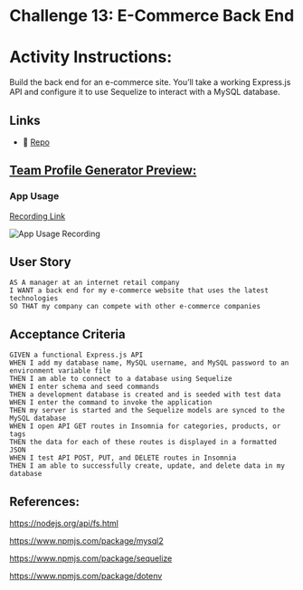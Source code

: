 # Challenge 13: E-Commerce Back End

# Activity Instructions:

Build the back end for an e-commerce site. You’ll take a working Express.js API and configure it to use Sequelize to interact with a MySQL database.

## Links

<!-- * 🌎 [Live Github Page](https://gallolopez1.github.io/.../) -->
* 💾 [Repo](https://github.com/gallolopez1/e-commerce-back-end)

## <u>Team Profile Generator Preview:</u>

### App Usage
[Recording Link](https://watch.screencastify.com/v/3OuZ8RIZF8IRr8roHjPF)

![App Usage Recording](./assets/e-commerce-walkthrough.gif)

## User Story

```
AS A manager at an internet retail company
I WANT a back end for my e-commerce website that uses the latest technologies
SO THAT my company can compete with other e-commerce companies
```

## Acceptance Criteria

```
GIVEN a functional Express.js API
WHEN I add my database name, MySQL username, and MySQL password to an environment variable file
THEN I am able to connect to a database using Sequelize
WHEN I enter schema and seed commands
THEN a development database is created and is seeded with test data
WHEN I enter the command to invoke the application
THEN my server is started and the Sequelize models are synced to the MySQL database
WHEN I open API GET routes in Insomnia for categories, products, or tags
THEN the data for each of these routes is displayed in a formatted JSON
WHEN I test API POST, PUT, and DELETE routes in Insomnia
THEN I am able to successfully create, update, and delete data in my database
```
## References:
https://nodejs.org/api/fs.html

https://www.npmjs.com/package/mysql2

https://www.npmjs.com/package/sequelize

https://www.npmjs.com/package/dotenv